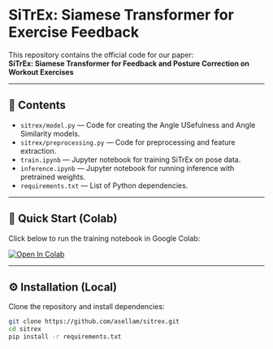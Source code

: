 # SiTrEx: Siamese Transformer for Exercise Feedback

This repository contains the official code for our paper:  
**SiTrEx: Siamese Transformer for Feedback and Posture Correction on Workout Exercises**

---

## 📌 Contents
- `sitrex/model.py` — Code for creating the Angle USefulness and Angle Similarity models.
- `sitrex/preprocessing.py` — Code for preprocessing and feature extraction.
- `train.ipynb` — Jupyter notebook for training SiTrEx on pose data.
- `inference.ipynb` — Jupyter notebook for running inference with pretrained weights.
- `requirements.txt` — List of Python dependencies.

---

## 🚀 Quick Start (Colab)

Click below to run the training notebook in Google Colab:

[![Open In Colab](https://colab.research.google.com/assets/colab-badge.svg)](https://colab.research.google.com/github/asellam/sitrex/blob/main/train.ipynb)

---

## ⚙️ Installation (Local)

Clone the repository and install dependencies:

```bash
git clone https://github.com/asellam/sitrex.git
cd sitrex
pip install -r requirements.txt